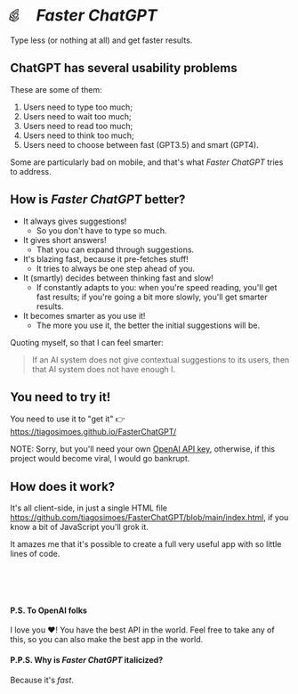 # <img src="logo.png#gh-light-mode-only" width="30" height="30" style="margin:-5px"><img src="logo_transparent.png#gh-dark-mode-only" width="30" height="30" style="margin:-5px">  *Faster ChatGPT*

Type less (or nothing at all) and get faster results.

## ChatGPT has several usability problems

These are some of them:
1. Users need to type too much;
2. Users need to wait too much;
3. Users need to read too much;
4. Users need to think too much;
5. Users need to choose between fast (GPT3.5) and smart (GPT4).

Some are particularly bad on mobile, and that's what *Faster ChatGPT* tries to address.

## How is *Faster ChatGPT* better?
- It always gives suggestions!
  - So you don't have to type so much.
- It gives short answers!
  - That you can expand through suggestions.
- It's blazing fast, because it pre-fetches stuff!
  - It tries to always be one step ahead of you.
- It (smartly) decides between thinking fast and slow!
  - If constantly adapts to you: when you're speed reading, you'll get fast results; if you're going a bit more slowly, you'll get smarter results.
- It becomes smarter as you use it!
  - The more you use it, the better the initial suggestions will be.

Quoting myself, so that I can feel smarter:
> If an AI system does not give contextual suggestions to its users, then that AI system does not have enough I. 

## You need to try it!
You need to use it to "get it" 👉 https://tiagosimoes.github.io/FasterChatGPT/

NOTE: Sorry, but you'll need your own [OpenAI API key](https://platform.openai.com/account/api-keys), otherwise, if this project would become viral, I would go bankrupt.

## How does it work?
It's all client-side, in just a single HTML file https://github.com/tiagosimoes/FasterChatGPT/blob/main/index.html, if you know a bit of JavaScript you'll grok it.

It amazes me that it's possible to create a full very useful app with so little lines of code. 

<br><br><br>

#### P.S. To OpenAI folks
I love you ❤️! You have the best API in the world. Feel free to take any of this, so you can also make the best app in the world.

#### P.P.S. Why is *Faster ChatGPT* italicized?
Because it's *fast*.

